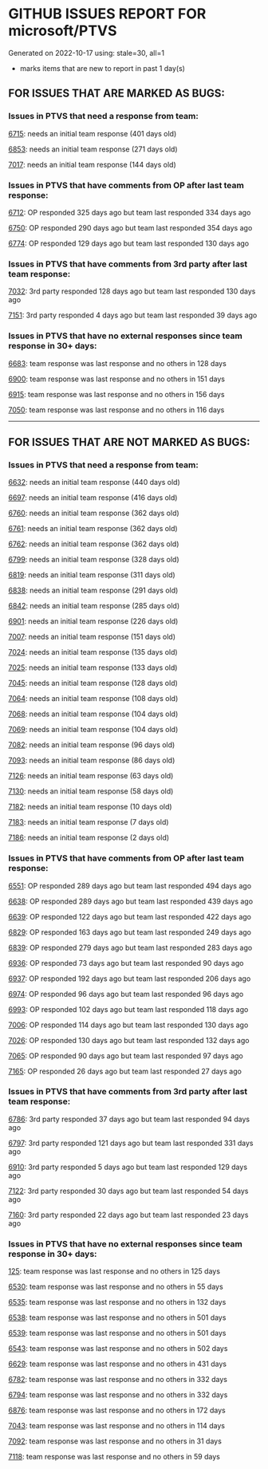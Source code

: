 
# GITHUB ISSUES REPORT FOR microsoft/PTVS


Generated on 2022-10-17 using: stale=30, all=1


* marks items that are new to report in past 1 day(s)


## FOR ISSUES THAT ARE MARKED AS BUGS:


### Issues in PTVS that need a response from team:


  [6715](https://github.com/microsoft/PTVS/issues/6715 "An error message &quot;This project &quot;PythonApplication3&quot; has a reference to a missing Conda environment &quot;env3&quot;&quot; always pops up when restart the VS."): needs an initial team response (401 days old)

  [6853](https://github.com/microsoft/PTVS/issues/6853 "Unable to install suggested module when using IPython interactive mode."): needs an initial team response (271 days old)

  [7017](https://github.com/microsoft/PTVS/issues/7017 "Intellisense forgets imports during editing"): needs an initial team response (144 days old)

### Issues in PTVS that have comments from OP after last team response:


  [6712](https://github.com/microsoft/PTVS/issues/6712 "The option &quot;Python/Native Debugging&quot; is missing."): OP responded 325 days ago but team last responded 334 days ago

  [6750](https://github.com/microsoft/PTVS/issues/6750 "An error pops up when run &quot;Django Check, Django Migrate, Django Create Superuser...&quot;. "): OP responded 290 days ago but team last responded 354 days ago

  [6774](https://github.com/microsoft/PTVS/issues/6774 "The Python installed from Microsoft Store couldn't view installed packages when first use the environment."): OP responded 129 days ago but team last responded 130 days ago

### Issues in PTVS that have comments from 3rd party after last team response:


  [7032](https://github.com/microsoft/PTVS/issues/7032 "python editor code-folding for def and class code blocks not working properly in release 17.2.3"): 3rd party responded 128 days ago but team last responded 130 days ago

  [7151](https://github.com/microsoft/PTVS/issues/7151 "Custom task list token in Visual Studio 2022 doesn't work for Python."): 3rd party responded 4 days ago but team last responded 39 days ago

### Issues in PTVS that have no external responses since team response in 30+ days:


  [6683](https://github.com/microsoft/PTVS/issues/6683 "After deleting and re-creating, conda env will not appear in the list."): team response was last response and no others in 128 days

  [6900](https://github.com/microsoft/PTVS/issues/6900 "Python 3.10 fails to hit breakpoints when &quot;Native Code Debugging&quot; is enabled."): team response was last response and no others in 151 days

  [6915](https://github.com/microsoft/PTVS/issues/6915 "Can't hide navigation bar vs22"): team response was last response and no others in 156 days

  [7050](https://github.com/microsoft/PTVS/issues/7050 "An error was reported in the output window when creating the env."): team response was last response and no others in 116 days

---

## FOR ISSUES THAT ARE NOT MARKED AS BUGS:


### Issues in PTVS that need a response from team:


  [6632](https://github.com/microsoft/PTVS/issues/6632 "Publish Now in project properties should auto save first"): needs an initial team response (440 days old)

  [6697](https://github.com/microsoft/PTVS/issues/6697 "After adding the file as a link first, the file will not be added to the project."): needs an initial team response (416 days old)

  [6760](https://github.com/microsoft/PTVS/issues/6760 "Evaluates all the expressions in interactive windows ignore the Completion Mode setting."): needs an initial team response (362 days old)

  [6761](https://github.com/microsoft/PTVS/issues/6761 "It can not auto-detect but let you customize all parameters when add custom environment which install from Microsoft Store."): needs an initial team response (362 days old)

  [6762](https://github.com/microsoft/PTVS/issues/6762 "Unchecked &quot;Parameter information&quot; still has signature help."): needs an initial team response (362 days old)

  [6799](https://github.com/microsoft/PTVS/issues/6799 "Python configuration hard coded into MSBuild config for CPython extension projects "): needs an initial team response (328 days old)

  [6819](https://github.com/microsoft/PTVS/issues/6819 "Unexpected error when adding python environment"): needs an initial team response (311 days old)

  [6838](https://github.com/microsoft/PTVS/issues/6838 "Unable to Create DjangoWebProject after following Configuration Read Me for setting up SuperUser: devenv.exe project issue tracker says:>"): needs an initial team response (291 days old)

  [6842](https://github.com/microsoft/PTVS/issues/6842 "Django functions in context menu can only be used once"): needs an initial team response (285 days old)

  [6901](https://github.com/microsoft/PTVS/issues/6901 "Live Share: A warning appears when joining a shared window via VS."): needs an initial team response (226 days old)

  [7007](https://github.com/microsoft/PTVS/issues/7007 "Project structure is not displayed in SE windows under non-administrators."): needs an initial team response (151 days old)

  [7024](https://github.com/microsoft/PTVS/issues/7024 "Python f-strings need syntax highlighting for expressions inside curly braces"): needs an initial team response (135 days old)

  [7025](https://github.com/microsoft/PTVS/issues/7025 "Could you please put CommandLineArguments into user-specific configuration file."): needs an initial team response (133 days old)

  [7045](https://github.com/microsoft/PTVS/issues/7045 "Failed to start a decorator and show potential decorators when type @."): needs an initial team response (128 days old)

  [7064](https://github.com/microsoft/PTVS/issues/7064 "Some intellisense don't work well in interactive window after writing some REPL commands"): needs an initial team response (108 days old)

  [7068](https://github.com/microsoft/PTVS/issues/7068 "reportMissingImports : Even if the module is successfully installed, a warning will still be displayed in the Error List window"): needs an initial team response (104 days old)

  [7069](https://github.com/microsoft/PTVS/issues/7069 "No response after reopening the Python Environments  window"): needs an initial team response (104 days old)

  [7082](https://github.com/microsoft/PTVS/issues/7082 "VS2022 Python Fonts and Colors Customization Regression from VS2019, Defies Microsoft Documentation"): needs an initial team response (96 days old)

  [7093](https://github.com/microsoft/PTVS/issues/7093 "Error: missing params.textDocument.text"): needs an initial team response (86 days old)

  [7126](https://github.com/microsoft/PTVS/issues/7126 "Creating python solution from existing python code fails for wsl based python project"): needs an initial team response (63 days old)

  [7130](https://github.com/microsoft/PTVS/issues/7130 "VS2022 Pytest + pytest-xdist unicode params issue"): needs an initial team response (58 days old)

  [7182](https://github.com/microsoft/PTVS/issues/7182 "How can i use mixed debugging with Python Environments"): needs an initial team response (10 days old)

  [7183](https://github.com/microsoft/PTVS/issues/7183 "Errors don't show squiggles."): needs an initial team response (7 days old)

  [7186](https://github.com/microsoft/PTVS/issues/7186 "LiveShare: The client can't join Live Share session successfully"): needs an initial team response (2 days old)

### Issues in PTVS that have comments from OP after last team response:


  [6551](https://github.com/microsoft/PTVS/issues/6551 "Navigation bar is not working"): OP responded 289 days ago but team last responded 494 days ago

  [6638](https://github.com/microsoft/PTVS/issues/6638 "Refactor rename incorrect when the referenced method is defined in another project. "): OP responded 289 days ago but team last responded 439 days ago

  [6639](https://github.com/microsoft/PTVS/issues/6639 " IntelliSense does not work when changed SearchPath in PythonSettings.json file in open folder."): OP responded 122 days ago but team last responded 422 days ago

  [6829](https://github.com/microsoft/PTVS/issues/6829 "IntelliSense which is modified manually does not work after restart the VS."): OP responded 163 days ago but team last responded 249 days ago

  [6839](https://github.com/microsoft/PTVS/issues/6839 "The type information displayed wrong for sys.exc_info with the latest typeshed"): OP responded 279 days ago but team last responded 283 days ago

  [6936](https://github.com/microsoft/PTVS/issues/6936 "Skip tests after clicking “Analyze Code Coverage”."): OP responded 73 days ago but team last responded 90 days ago

  [6937](https://github.com/microsoft/PTVS/issues/6937 "An error &quot;Cannot access a disposed object...&quot; pops up when save Python Project File."): OP responded 192 days ago but team last responded 206 days ago

  [6974](https://github.com/microsoft/PTVS/issues/6974 "No IntelliSense when import folder under the workspace."): OP responded 96 days ago but team last responded 96 days ago

  [6993](https://github.com/microsoft/PTVS/issues/6993 "Unexpected error pops up in the console when attach a running python.exe"): OP responded 102 days ago but team last responded 118 days ago

  [7006](https://github.com/microsoft/PTVS/issues/7006 "Live Share: The 'TerminalWindowPackage' package did not load correctly. "): OP responded 114 days ago but team last responded 130 days ago

  [7026](https://github.com/microsoft/PTVS/issues/7026 "No intellisense when from 'PYTHONPATH'"): OP responded 130 days ago but team last responded 132 days ago

  [7065](https://github.com/microsoft/PTVS/issues/7065 "How to step into Python stantandard library function?"): OP responded 90 days ago but team last responded 97 days ago

  [7165](https://github.com/microsoft/PTVS/issues/7165 "&quot;Ignore these local items&quot; doesn't work when first click"): OP responded 26 days ago but team last responded 27 days ago

### Issues in PTVS that have comments from 3rd party after last team response:


  [6786](https://github.com/microsoft/PTVS/issues/6786 "Autocomplete after open brackets replaces entire line of code"): 3rd party responded 37 days ago but team last responded 94 days ago

  [6797](https://github.com/microsoft/PTVS/issues/6797 "VS2022 no longer allows mapping file extensions to the Python editor"): 3rd party responded 121 days ago but team last responded 331 days ago

  [6910](https://github.com/microsoft/PTVS/issues/6910 "Python Editor - SendSelectionToInteractive not working on VS2022"): 3rd party responded 5 days ago but team last responded 129 days ago

  [7122](https://github.com/microsoft/PTVS/issues/7122 "Can't debug Python in my application"): 3rd party responded 30 days ago but team last responded 54 days ago

  [7160](https://github.com/microsoft/PTVS/issues/7160 "Python function with stacked decorators using functools.cache hangs when run without debugging"): 3rd party responded 22 days ago but team last responded 23 days ago

### Issues in PTVS that have no external responses since team response in 30+ days:


  [125](https://github.com/microsoft/PTVS/issues/125 "Automatically attach to subprocesses when debugging"): team response was last response and no others in 125 days

  [6530](https://github.com/microsoft/PTVS/issues/6530 "Some functions are missing in Dev17."): team response was last response and no others in 55 days

  [6535](https://github.com/microsoft/PTVS/issues/6535 "There is no warning message before running the project even though the project contains error."): team response was last response and no others in 132 days

  [6538](https://github.com/microsoft/PTVS/issues/6538 "No static analysis suggestions in Interactive window."): team response was last response and no others in 501 days

  [6539](https://github.com/microsoft/PTVS/issues/6539 "Module changes in interactive window are not working"): team response was last response and no others in 501 days

  [6543](https://github.com/microsoft/PTVS/issues/6543 "No variables in Auto window when debug."): team response was last response and no others in 502 days

  [6629](https://github.com/microsoft/PTVS/issues/6629 "Django completions in html file does not work."): team response was last response and no others in 431 days

  [6782](https://github.com/microsoft/PTVS/issues/6782 "Syntax Highlighting for 'in', 'not in', and 'is' appears to be missing"): team response was last response and no others in 332 days

  [6794](https://github.com/microsoft/PTVS/issues/6794 "Live Share: The error &quot;'intelliCodeCppPackage' package did not load correctly&quot; pops up when join live share Session."): team response was last response and no others in 332 days

  [6876](https://github.com/microsoft/PTVS/issues/6876 "Extract method only works on one line and rename doesn't work at all"): team response was last response and no others in 172 days

  [7043](https://github.com/microsoft/PTVS/issues/7043 "The result of Test discovery was incorrect."): team response was last response and no others in 114 days

  [7092](https://github.com/microsoft/PTVS/issues/7092 "Stub paths setting not observed"): team response was last response and no others in 31 days

  [7118](https://github.com/microsoft/PTVS/issues/7118 "IPython interactive mode always freezing"): team response was last response and no others in 59 days
